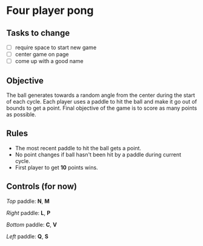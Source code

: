 # Four player pong

## Tasks to change
- [ ] require space to start new game
- [ ] center game on page
- [ ] come up with a good name

## Objective
The ball generates towards a random angle from the center during the start of each cycle. Each player uses a paddle to hit the ball and make it go out of bounds to get a point. Final objective of the game is to score as many points as possible.

## Rules
- The most recent paddle to hit the ball gets a point.
- No point changes if ball hasn't been hit by a paddle during current cycle.
- First player to get **10** points wins.

## Controls (for now)
_Top_ paddle: **N**, **M**

_Right_ paddle: **L**, **P**

_Bottom_ paddle: **C**, **V**

_Left_ paddle: **Q**, **S**

